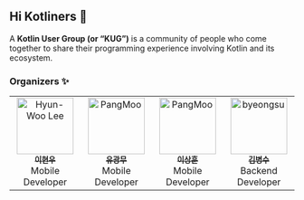 ## Hi Kotliners 👋

A **Kotlin User Group (or “KUG”)** is a community of people who come together to share their programming experience involving Kotlin and its ecosystem.

### Organizers ✨

<table>
  <tbody>
    <tr>
      <td align="center" valign="top" width="25%">
        <a href="https://github.com/l2hyunwoo">
          <img src="https://avatars.githubusercontent.com/u/54518925?v=4?s=100" width="100px;" alt="Hyun-Woo Lee"/>
          <br />
          <sub><b>이현우</b></sub>
        </a>
        <br />
        <div>Mobile Developer</div>
      </td>
      <td align="center" valign="top" width="25%">
        <a href="https://github.com/kisa002">
          <img src="https://avatars.githubusercontent.com/u/4679634?v=4?s=100" width="100px;" alt="PangMoo"/>
          <br />
          <sub><b>유광무</b></sub>
        </a>
        <br />
        <div>Mobile Developer</div>
      </td>
      <td align="center" valign="top" width="25%">
        <a href="https://github.com/dsa28s">
          <img src="https://avatars.githubusercontent.com/u/10934461?v=4?s=100" width="100px;" alt="PangMoo"/>
          <br />
          <sub><b>이상훈</b></sub>
        </a>
        <br />
        <div>Mobile Developer</div>
      </td>
      <td align="center" valign="top" width="25%">
        <a href="https://github.com/Molang00">
          <img src="https://avatars.githubusercontent.com/u/38858643?v=4?s=100" width="100px;" alt="byeongsu"/>
          <br />
          <sub><b>김병수</b></sub>
        </a>
        <br />
        <div>Backend Developer</div>
      </td>
    </tr>
  </tbody>
</table>
